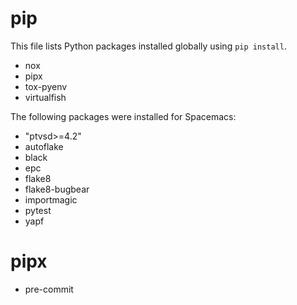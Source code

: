 # pip

This file lists Python packages installed globally using `pip install`.

- nox
- pipx
- tox-pyenv
- virtualfish

The following packages were installed for Spacemacs:

- "ptvsd>=4.2"
- autoflake 
- black 
- epc 
- flake8 
- flake8-bugbear
- importmagic 
- pytest 
- yapf 

# pipx

- pre-commit
